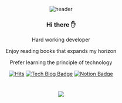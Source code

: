 
<div align=center>
	
  ![header](https://capsule-render.vercel.app/api?type=waving&color=F7A903&height=250&section=header&text=Welcome%20!!&fontSize=50&fontColor=FFFFFF)

  ### Hi there  :raised_hand:
   Hard working developer
  	
Enjoy reading books that expands my horizon

Prefer learning the principle of technology

  
 [![Hits](https://hits.seeyoufarm.com/api/count/incr/badge.svg?url=https%3A%2F%2Fgithub.com%2FPassionateKim&count_bg=%2377E2E7&title_bg=%2300DAFF&icon=&icon_color=%23E7E7E7&title=hits&edge_flat=false)](https://hits.seeyoufarm.com)
  [![Tech Blog Badge](http://img.shields.io/badge/-Tech%20blog-black?style=flat-square&logo=github&link=https://abcdefgh123123.tistory.com/)](https://abcdefgh123123.tistory.com/) 
    [![Notion Badge](https://img.shields.io/badge/Notion-1877f2?style=flat-square&logo=Notion&logoColor=white&link=https://www.notion.so/Teady-3010093302324b0cb62444facdeb93e6)](https://www.notion.so/Teady-3010093302324b0cb62444facdeb93e6)
  #


<a href="https://opgc.me/#/users/SteadyKim" target="_blank"><img src="https://api.opgc.me/githubs/users/SteadyKim/tag/?theme=basic" /></a>	
</div>
